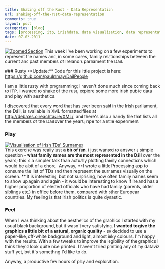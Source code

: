 ```yaml
---
title: Shaking off the Rust - Data Representation
url: shaking-off-the-rust-data-representation
comments: true
layout: post
categories: [blog]
tags: [processing, itp, irishdata, data visualisation, data representation, dáil]
date: 07-02-2011
---
```

<p class="intro"><a href="http://www.flickr.com/photos/paulmmay/5424012722/" title="Zoomed Section by paulmmay, on Flickr"><img src="http://farm6.static.flickr.com/5292/5424012722_8680bf5d5f_z.jpg" class="photo" alt="Zoomed Section" /></a>
This week I've been working on a few experiments to represent the names and, in some cases, family relationships between the current and past members of Ireland's parliament the Dáil.</p>
### Rusty
**Update:** Code for this little project is here: <a href="https://github.com/paulmmay/DailPeople">https://github.com/paulmmay/DailPeople</a>

I am a little rusty with programming; I haven't done much since coming back to ITP. I wanted to shake of the rust, explore some more Irish public data and play with aesthetics. 

I discovered that every word that has ever been said in the Irish parliament, the Dáil, is available in XML formatted files at <a href="http://debates.oireachtas.ie/XML/">http://debates.oireachtas.ie/XML/</a>, and there's also a handy file that lists all the members of the Dáil over the years; ripe for a little experiment.

### Play
<a href="http://www.flickr.com/photos/paulmmay/5424001346/" title="Visualisation of Irish TDs' Surnames by paulmmay, on Flickr"><img src="http://farm6.static.flickr.com/5131/5424001346_22c0035ec5_z.jpg" class="photo" alt="Visualisation of Irish TDs' Surnames" /></a><br />
This exercise was really just **a bit of fun**. I just wanted to answer a simple question - **what family names are the most represented in the Dáil** over the years; this is a simpler task than actually plotting family connections which would be a bit of a chore.&nbsp; Anyway, **I wrote a little Processing app to consume the list of TDs and then represent the surnames visually on the screen. ** It is interesting, but not surprising, how often family names seem to show up again and again - it would be interesting to know if Ireland has a higher proportion of elected officials who have had family (parents, older siblings etc.) in office before them, compared with other European countries. My feeling is that Irish politics is quite dynastic.

### Feel

When I was thinking about the aesthetics of the graphics I started with my usual black background, but it wasn't very satisfying. **I wanted to give the graphics a little bit of a natural, organic quality** - so decided to use a paper-like, off-white background and light, almost inky colours. I'm happy with the results. With a few tweaks to improve the legibility of the graphics I think they'd look quite nice printed. I haven't tried printing any of my dataviz stuff yet, but it's something I'd like to do.

Anyway, a productive few hours of play and exploration. 

